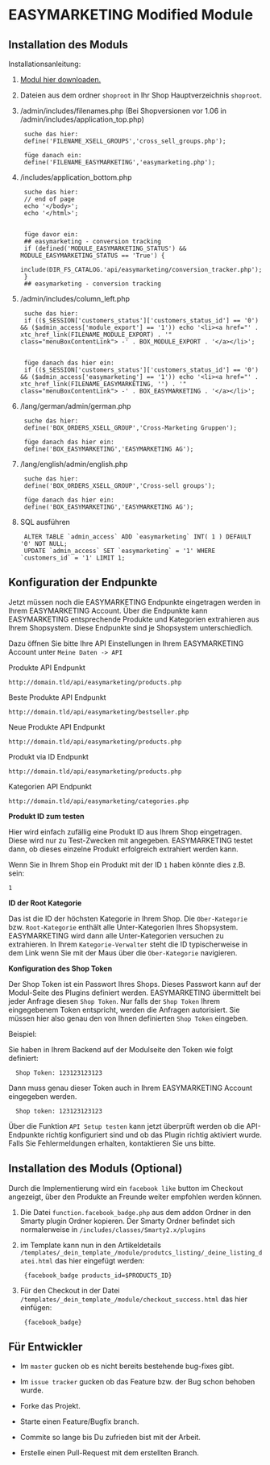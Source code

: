 # EASYMARKETING Modified Module

## Installation des Moduls
Installationsanleitung:

1. [Modul hier downloaden.](https://github.com/EASYMARKETING/modified/archive/master.zip)

2. Dateien aus dem ordner `shoproot` in Ihr Shop Hauptverzeichnis `shoproot`.

3. /admin/includes/filenames.php (Bei Shopversionen vor 1.06 in /admin/includes/application_top.php)

		suche das hier:
		define('FILENAME_XSELL_GROUPS','cross_sell_groups.php');
		
		füge danach ein:
		define('FILENAME_EASYMARKETING','easymarketing.php');

4. /includes/application_bottom.php

		suche das hier:
		// end of page
		echo '</body>';
		echo '</html>';


		füge davor ein:
		## easymarketing - conversion tracking
		if (defined('MODULE_EASYMARKETING_STATUS') && MODULE_EASYMARKETING_STATUS == 'True') {
		  include(DIR_FS_CATALOG.'api/easymarketing/conversion_tracker.php');
		}
		## easymarketing - conversion tracking

5. /admin/includes/column_left.php

		suche das hier:
		if (($_SESSION['customers_status']['customers_status_id'] == '0') && ($admin_access['module_export'] == '1')) echo '<li><a href="' . xtc_href_link(FILENAME_MODULE_EXPORT) . '" class="menuBoxContentLink"> -' . BOX_MODULE_EXPORT . '</a></li>';


		füge danach das hier ein:
		if (($_SESSION['customers_status']['customers_status_id'] == '0') && ($admin_access['easymarketing'] == '1')) echo '<li><a href="' . xtc_href_link(FILENAME_EASYMARKETING, '') . '" class="menuBoxContentLink"> -' . BOX_EASYMARKETING . '</a></li>';


6. /lang/german/admin/german.php

		suche das hier:
		define('BOX_ORDERS_XSELL_GROUP','Cross-Marketing Gruppen');

		füge danach das hier ein:
		define('BOX_EASYMARKETING','EASYMARKETING AG');


7. /lang/english/admin/english.php

		suche das hier:
		define('BOX_ORDERS_XSELL_GROUP','Cross-sell groups');

		füge danach das hier ein:
		define('BOX_EASYMARKETING','EASYMARKETING AG');


8. SQL ausführen

		ALTER TABLE `admin_access` ADD `easymarketing` INT( 1 ) DEFAULT '0' NOT NULL;
		UPDATE `admin_access` SET `easymarketing` = '1' WHERE `customers_id` = '1' LIMIT 1;



## Konfiguration der Endpunkte

Jetzt müssen noch die EASYMARKETING Endpunkte eingetragen werden in Ihrem EASYMARKETING Account. Über die Endpunkte kann EASYMARKETING entsprechende Produkte und Kategorien extrahieren aus Ihrem Shopsystem. Diese Endpunkte sind je Shopsystem unterschiedlich.

Dazu öffnen Sie bitte Ihre API Einstellungen in Ihrem EASYMARKETING Account unter `Meine Daten -> API`

Produkte API Endpunkt

	http://domain.tld/api/easymarketing/products.php
	
Beste Produkte API Endpunkt

	http://domain.tld/api/easymarketing/bestseller.php
	
Neue Produkte API Endpunkt

	http://domain.tld/api/easymarketing/products.php

Produkt via ID Endpunkt

	http://domain.tld/api/easymarketing/products.php

Kategorien API Endpunkt

	http://domain.tld/api/easymarketing/categories.php
	
**Produkt ID zum testen** 

Hier wird einfach zufällig eine Produkt ID aus Ihrem Shop eingetragen. Diese wird nur zu Test-Zwecken mit angegeben. EASYMARKETING testet dann, ob dieses einzelne Produkt erfolgreich extrahiert werden kann.

Wenn Sie in Ihrem Shop ein Produkt mit der ID `1` haben könnte dies z.B. sein:

	1

**ID der Root Kategorie**

Das ist die ID der höchsten Kategorie in Ihrem Shop. Die `Ober-Kategorie` bzw. `Root-Kategorie` enthält alle Unter-Kategorien Ihres Shopsystem. EASYMARKETING wird dann alle Unter-Kategorien versuchen zu extrahieren. In Ihrem `Kategorie-Verwalter` steht die ID typischerweise in dem Link wenn Sie mit der Maus über die `Ober-Kategorie` navigieren.


**Konfiguration des Shop Token**

Der Shop Token ist ein Passwort Ihres Shops. Dieses Passwort kann auf der Modul-Seite des Plugins definiert werden. EASYMARKETING übermittelt bei jeder Anfrage diesen `Shop Token`. Nur falls der `Shop Token` Ihrem eingegebenem Token entspricht, werden die Anfragen autorisiert. Sie müssen hier also genau den von Ihnen definierten `Shop Token` eingeben.

Beispiel:

Sie haben in Ihrem Backend auf der Modulseite den Token wie folgt definiert:

	  Shop Token: 123123123123
	  
Dann muss genau dieser Token auch in Ihrem EASYMARKETING Account eingegeben werden.


      Shop token: 123123123123
      
      
Über die Funktion `API Setup testen` kann jetzt überprüft werden ob die API-Endpunkte richtig konfiguriert sind und ob das Plugin richtig aktiviert wurde. Falls Sie Fehlermeldungen erhalten, kontaktieren Sie uns bitte.
			


## Installation des Moduls (Optional)

Durch die Implementierung wird ein `facebook like` button im Checkout angezeigt, über den Produkte an Freunde weiter empfohlen werden können.

1. Die Datei `function.facebook_badge.php` aus dem addon Ordner in den Smarty plugin Ordner kopieren. Der Smarty Ordner befindet sich normalerweise in `/includes/classes/Smarty2.x/plugins`

2. im Template kann nun in den Artikeldetails `/templates/_dein_template_/module/produtcs_listing/_deine_listing_datei.html` das hier eingefügt werden:

		{facebook_badge products_id=$PRODUCTS_ID}


3. Für den Checkout in der Datei `/templates/_dein_template_/module/checkout_success.html` das hier einfügen:

		{facebook_badge}




## Für Entwickler

* Im `master` gucken ob es nicht bereits bestehende bug-fixes gibt.

* Im `issue tracker` gucken ob das Feature bzw. der Bug schon behoben wurde.

* Forke das Projekt.

* Starte einen Feature/Bugfix branch.

* Commite so lange bis Du zufrieden bist mit der Arbeit.

* Erstelle einen Pull-Request mit dem erstellten Branch.
